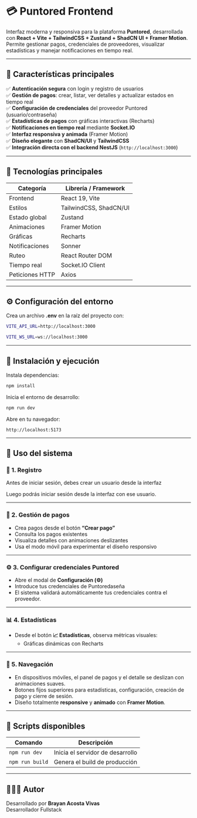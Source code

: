 # 💳 Puntored Frontend

Interfaz moderna y responsiva para la plataforma **Puntored**, desarrollada con **React + Vite + TailwindCSS + Zustand + ShadCN UI + Framer Motion**.  
Permite gestionar pagos, credenciales de proveedores, visualizar estadísticas y manejar notificaciones en tiempo real.

---

## 🚀 Características principales

✅ **Autenticación segura** con login y registro de usuarios  
✅ **Gestión de pagos**: crear, listar, ver detalles y actualizar estados en tiempo real  
✅ **Configuración de credenciales** del proveedor Puntored (usuario/contraseña)  
✅ **Estadísticas de pagos** con gráficas interactivas (Recharts)  
✅ **Notificaciones en tiempo real** mediante **Socket.IO**  
✅ **Interfaz responsiva y animada** (Framer Motion)  
✅ **Diseño elegante** con **ShadCN/UI** y **TailwindCSS**  
✅ **Integración directa con el backend NestJS** (`http://localhost:3000`)

---

## 🧩 Tecnologías principales

| Categoría       | Librería / Framework   |
| --------------- | ---------------------- |
| Frontend        | React 19, Vite         |
| Estilos         | TailwindCSS, ShadCN/UI |
| Estado global   | Zustand                |
| Animaciones     | Framer Motion          |
| Gráficas        | Recharts               |
| Notificaciones  | Sonner                 |
| Ruteo           | React Router DOM       |
| Tiempo real     | Socket.IO Client       |
| Peticiones HTTP | Axios                  |

---

## ⚙️ Configuración del entorno

Crea un archivo **.env** en la raíz del proyecto con:

```bash
VITE_API_URL=http://localhost:3000

VITE_WS_URL=ws://localhost:3000
```

---

## 🧠 Instalación y ejecución

Instala dependencias:

```bash
npm install
```

Inicia el entorno de desarrollo:

```bash
npm run dev
```

Abre en tu navegador:

```
http://localhost:5173
```

---

## 👤 Uso del sistema

### 🔐 1. Registro

Antes de iniciar sesión, debes crear un usuario desde la interfaz

Luego podrás iniciar sesión desde la interfaz con ese usuario.

---

### 💸 2. Gestión de pagos

- Crea pagos desde el botón **“Crear pago”**
- Consulta los pagos existentes
- Visualiza detalles con animaciones deslizantes
- Usa el modo móvil para experimentar el diseño responsivo

---

### ⚙️ 3. Configurar credenciales Puntored

- Abre el modal de **Configuración (⚙️)**
- Introduce tus credenciales de Puntoredaseña
- El sistema validará automáticamente tus credenciales contra el proveedor.

---

### 📊 4. Estadísticas

- Desde el botón **📈 Estadísticas**, observa métricas visuales:
  - Gráficas dinámicas con Recharts

---

### 🧭 5. Navegación

- En dispositivos móviles, el panel de pagos y el detalle se deslizan con animaciones suaves.
- Botones fijos superiores para estadísticas, configuración, creación de pago y cierre de sesión.
- Diseño totalmente **responsive** y **animado** con **Framer Motion**.

---

## 🧰 Scripts disponibles

| Comando         | Descripción                      |
| --------------- | -------------------------------- |
| `npm run dev`   | Inicia el servidor de desarrollo |
| `npm run build` | Genera el build de producción    |

---

## 👩‍👨‍💻 Autor

Desarrollado por **Brayan Acosta Vivas**  
Desarrollador Fullstack
